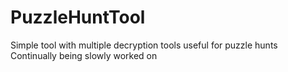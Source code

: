 # PuzzleHuntTool

Simple tool with multiple decryption tools useful for puzzle hunts
Continually being slowly worked on
